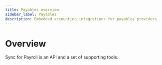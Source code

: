 ```yaml
---
title: Payables overview
sidebar_label: Payables
description: Embedded accounting integrations for payables providers
---
```


# Overview

Sync for Payroll is an API and a set of supporting tools.